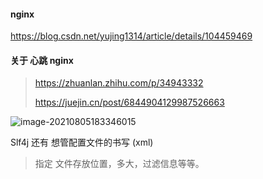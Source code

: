 #### nginx

https://blog.csdn.net/yujing1314/article/details/104459469

#### 关于  心跳 nginx    

> https://zhuanlan.zhihu.com/p/34943332
>
> https://juejin.cn/post/6844904129987526663

![image-20210805183346015](C:\Users\12980\Pictures\typora图片\image-20210805183346015-1638781883849.png)

Slf4j  还有 想管配置文件的书写  (xml)  

>指定 文件存放位置，多大，过滤信息等等。